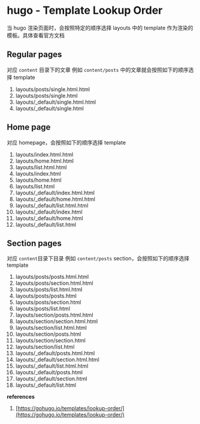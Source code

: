 # hugo - Template Lookup Order

当 hugo 渲染页面时，会按照特定的顺序选择 layouts 中的 template 作为渲染的模板。具体查看官方文档
## Regular pages
对应 `content` 目录下的文章
例如 `content/posts` 中的文章就会按照如下的顺序选择 template

1. layouts/posts/single.html.html
2. layouts/posts/single.html
3. layouts/_default/single.html.html
4. layouts/_default/single.html
## Home page
对应 homepage，会按照如下的顺序选择 template

1. layouts/index.html.html
2. layouts/home.html.html
3. layouts/list.html.html
4. layouts/index.html
5. layouts/home.html
6. layouts/list.html
7. layouts/_default/index.html.html
8. layouts/_default/home.html.html
9. layouts/_default/list.html.html
10. layouts/_default/index.html
11. layouts/_default/home.html
12. layouts/_default/list.html
## Section pages
对应 `content`目录下目录
例如 `content/posts` section，会按照如下的顺序选择 template

1. layouts/posts/posts.html.html
2. layouts/posts/section.html.html
3. layouts/posts/list.html.html
4. layouts/posts/posts.html
5. layouts/posts/section.html
6. layouts/posts/list.html
7. layouts/section/posts.html.html
8. layouts/section/section.html.html
9. layouts/section/list.html.html
10. layouts/section/posts.html
11. layouts/section/section.html
12. layouts/section/list.html
13. layouts/_default/posts.html.html
14. layouts/_default/section.html.html
15. layouts/_default/list.html.html
16. layouts/_default/posts.html
17. layouts/_default/section.html
18. layouts/_default/list.html



**references**

1. [https://gohugo.io/templates/lookup-order/](https://gohugo.io/templates/lookup-order/)
